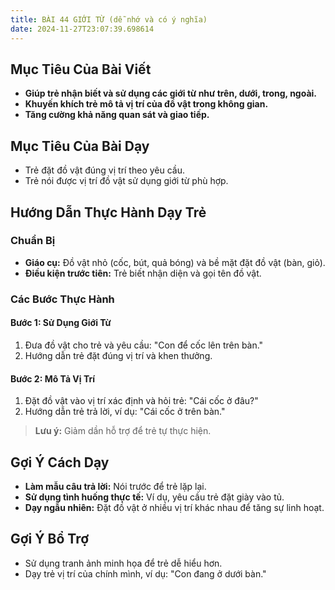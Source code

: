 ```yaml
---
title: BÀI 44 GIỚI TỪ (dễ nhớ và có ý nghĩa)
date: 2024-11-27T23:07:39.698614
---
```


## Mục Tiêu Của Bài Viết
- **Giúp trẻ nhận biết và sử dụng các giới từ như trên, dưới, trong, ngoài.**
- **Khuyến khích trẻ mô tả vị trí của đồ vật trong không gian.**
- **Tăng cường khả năng quan sát và giao tiếp.**

## Mục Tiêu Của Bài Dạy
- Trẻ đặt đồ vật đúng vị trí theo yêu cầu.
- Trẻ nói được vị trí đồ vật sử dụng giới từ phù hợp.

## Hướng Dẫn Thực Hành Dạy Trẻ

### Chuẩn Bị
- **Giáo cụ:** Đồ vật nhỏ (cốc, bút, quả bóng) và bề mặt đặt đồ vật (bàn, giỏ).
- **Điều kiện trước tiên:** Trẻ biết nhận diện và gọi tên đồ vật.

### Các Bước Thực Hành
#### Bước 1: Sử Dụng Giới Từ
1. Đưa đồ vật cho trẻ và yêu cầu: "Con để cốc lên trên bàn."
2. Hướng dẫn trẻ đặt đúng vị trí và khen thưởng.

#### Bước 2: Mô Tả Vị Trí
1. Đặt đồ vật vào vị trí xác định và hỏi trẻ: "Cái cốc ở đâu?"
2. Hướng dẫn trẻ trả lời, ví dụ: "Cái cốc ở trên bàn."

> **Lưu ý:** Giảm dần hỗ trợ để trẻ tự thực hiện.

## Gợi Ý Cách Dạy
- **Làm mẫu câu trả lời:** Nói trước để trẻ lặp lại.
- **Sử dụng tình huống thực tế:** Ví dụ, yêu cầu trẻ đặt giày vào tủ.
- **Dạy ngẫu nhiên:** Đặt đồ vật ở nhiều vị trí khác nhau để tăng sự linh hoạt.

## Gợi Ý Bổ Trợ
- Sử dụng tranh ảnh minh họa để trẻ dễ hiểu hơn.
- Dạy trẻ vị trí của chính mình, ví dụ: "Con đang ở dưới bàn."
